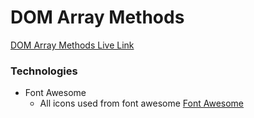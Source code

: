 # DOM Array Methods

[DOM Array Methods Live Link](https://trevthedev777.github.io/DOM-Array-Methods/)

### Technologies

-   Font Awesome
    -   All icons used from font awesome [Font Awesome](https://fontawesome.com/)
